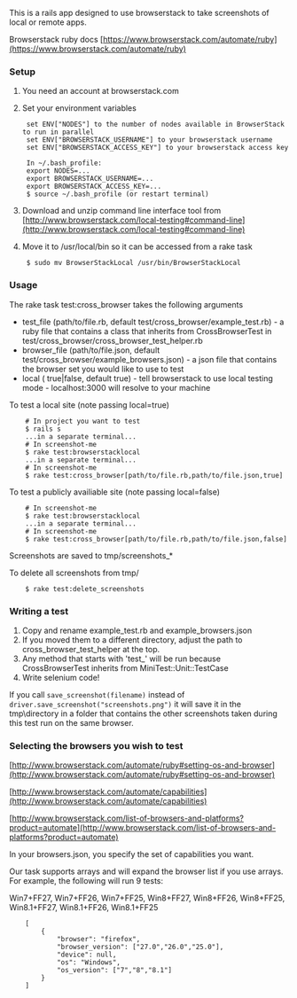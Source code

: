 This is a rails app designed to use browserstack to take screenshots of local or remote apps.

Browserstack ruby docs [https://www.browserstack.com/automate/ruby](https://www.browserstack.com/automate/ruby)

### Setup

1. You need an account at browserstack.com
1. Set your environment variables

		set ENV["NODES"] to the number of nodes available in BrowserStack to run in parallel
		set ENV["BROWSERSTACK_USERNAME"] to your browserstack username
		set ENV["BROWSERSTACK_ACCESS_KEY"] to your browserstack access key

		In ~/.bash_profile:
		export NODES=...
		export BROWSERSTACK_USERNAME=...
		export BROWSERSTACK_ACCESS_KEY=...
		$ source ~/.bash_profile (or restart terminal)
		
1. Download and unzip command line interface tool from [http://www.browserstack.com/local-testing#command-line](http://www.browserstack.com/local-testing#command-line)
1. Move it to /usr/local/bin so it can be accessed from a rake task

		$ sudo mv BrowserStackLocal /usr/bin/BrowserStackLocal

### Usage

The rake task test:cross_browser takes the following arguments

* test_file (path/to/file.rb, default test/cross_browser/example_test.rb) - a ruby file that contains a class that inherits from CrossBrowserTest in test/cross_browser/cross_browser_test_helper.rb
* browser_file (path/to/file.json, default test/cross_browser/example_browsers.json) - a json file that contains the browser set you would like to use to test
* local ( true|false, default true) - tell browserstack to use local testing mode - localhost:3000 will resolve to your machine

To test a local site (note passing local=true)

		# In project you want to test
		$ rails s
		...in a separate terminal...
		# In screenshot-me
		$ rake test:browserstacklocal
		...in a separate terminal...
		# In screenshot-me
		$ rake test:cross_browser[path/to/file.rb,path/to/file.json,true]
		
To test a publicly availiable site (note passing local=false)

		# In screenshot-me
		$ rake test:browserstacklocal
		...in a separate terminal...
		# In screenshot-me
		$ rake test:cross_browser[path/to/file.rb,path/to/file.json,false]

Screenshots are saved to tmp/screenshots_*

To delete all screenshots from tmp/

		$ rake test:delete_screenshots

### Writing a test

1. Copy and rename example_test.rb and example_browsers.json
1. If you moved them to a different directory, adjust the path to cross_browser_test_helper at the top.
1. Any method that starts with 'test_' will be run because CrossBrowserTest inherits from MiniTest::Unit::TestCase
1. Write selenium code!

If you call `save_screenshot(filename)` instead of `driver.save_screenshot("screenshots.png")` it will save it in the tmp\directory in a folder that contains the other screenshots taken during this test run on the same browser.


### Selecting the browsers you wish to test

[http://www.browserstack.com/automate/ruby#setting-os-and-browser](http://www.browserstack.com/automate/ruby#setting-os-and-browser)

[http://www.browserstack.com/automate/capabilities](http://www.browserstack.com/automate/capabilities)

[http://www.browserstack.com/list-of-browsers-and-platforms?product=automate](http://www.browserstack.com/list-of-browsers-and-platforms?product=automate)

In your browsers.json, you specify the set of capabilities you want.

Our task supports arrays and will expand the browser list if you use arrays.  For example, the following will run 9 tests:

Win7+FF27, Win7+FF26, Win7+FF25, Win8+FF27, Win8+FF26, Win8+FF25, Win8.1+FF27, Win8.1+FF26, Win8.1+FF25

		[
			{
        		"browser": "firefox",
        		"browser_version": ["27.0","26.0","25.0"],
        		"device": null,
        		"os": "Windows",
        		"os_version": ["7","8","8.1"]
    		}
		]
